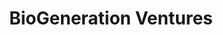 ---
layout: firm_page
title: "BioGeneration Ventures"
id: "biogenerationventures.com"
permalink: "/biogenerationventuresbiogenerationventures.com/"
website: "https://biogenerationventures.com/en/"
offices: "Naarden (Netherlands)"
investment_stages: "Series A, Series B"
portfolio_companies: "Acerta Pharma, NorthSea Therapeutics, Scenic Biotech, Tanai Therapeutics, Artica Therapeutics, Avidicure, Azafaros, Brandaris Therapeutics, Brenig, Catalym, Citryll, Complement Therapeutics, Confo Therapeutics, Dunad, Fibrocor, FundaMental Pharma, Genase Therapeutics, Kivu Bioscience, Mironid, Phlox, Phosphoenix, RhyGaze, River BioMedics, RougeTx, STANT, TargED Biopharmaceuticals, Tessellate Bio, Tiga Tx, VarmX, VectorY, XS Innovations, arGEN-X, BioCeros, Dezima Pharma, Lanthio, Mellon Medical, NewAmsterdam Pharma, NovioGendix, Progentix Orthobiology, Staten Biotechnology, SurgVision, Synaffix"
portfolio_link: "https://biogenerationventures.com/en/portfolio/"
investment_markets: "Life Sciences, Biotech"
founded_year: "2006"
description: "BioGeneration Ventures is a venture capital firm specializing in seed investments for innovative early-stage life sciences companies in Europe. They often act as lead investors and leverage their extensive industry network to accelerate product development. Their portfolio includes biotech companies developing disruptive solutions for high unmet medical needs."
linkedin: "https://www.linkedin.com/company/biogeneration-ventures"
twitter: ""
instagram: ""
team_page: "https://biogenerationventures.com/en/team/"
investor_type: "Venture Capital"
crunchbase: "https://www.crunchbase.com/organization/biogeneration-ventures"
pitchbook: "https://pitchbook.com/profiles/investor/11140-75"

# SEO Optimization
meta_title: "BioGeneration Ventures - VC Firm - projectstartups.com"
meta_description: "BioGeneration Ventures, BioGeneration Ventures is a venture capital firm specializing in seed investments for innovative early-stage life sciences companies in Europe. They o..."
meta_keywords: "BioGeneration Ventures, Life Sciences, Biotech, VC firm, venture capital, startup investor, projectstartups.com"
canonical_url: "https://vc.projectstartups.com/biogenerationventuresbiogenerationventures.com/"
---
